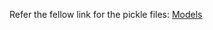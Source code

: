Refer the fellow link for the pickle files:
[Models](https://drive.google.com/drive/folders/1LH_2wlXBc0zADZc36qjgkOJTj34OpOhB?usp=sharing)

